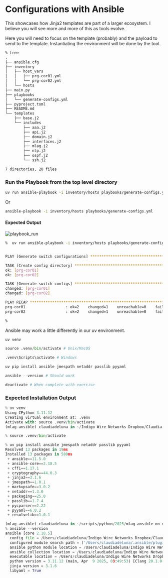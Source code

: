 # Configurations with Ansible

This showcases how Jinja2 templates are part of a larger ecosystem.  I believe you will see more and more of this as tools evolve.

Here you will need to focus on the template (probably) and the payload to send to the template.  Instantiating the environment will be done by the tool.

```bash
% tree
.
├── ansible.cfg
├── inventory
│   ├── host_vars
│   │   ├── prg-cor01.yml
│   │   └── prg-cor02.yml
│   └── hosts
├── main.py
├── playbooks
│   └── generate-configs.yml
├── pyproject.toml
├── README.md
└── templates
    ├── base.j2
    └── includes
        ├── aaa.j2
        ├── api.j2
        ├── domain.j2
        ├── interfaces.j2
        ├── mlag.j2
        ├── ntp.j2
        ├── ospf.j2
        └── ssh.j2

7 directories, 20 files
```

### Run the Playbook from the top level directory



```bash
uv run ansible-playbook -i inventory/hosts playbooks/generate-configs.yml
```

Or

```bash
ansible-playbook -i inventory/hosts playbooks/generate-configs.yml
```



#### Expected Output

![playbook_run](images/playbook_run.jpg)



```bash
%  uv run ansible-playbook -i inventory/hosts playbooks/generate-configs.yml


PLAY [Generate switch configurations] **********************************************************************************

TASK [Create config directory] *****************************************************************************************
ok: [prg-cor01]
ok: [prg-cor02]

TASK [Generate switch configs] *****************************************************************************************
changed: [prg-cor01]
changed: [prg-cor02]

PLAY RECAP *************************************************************************************************************
prg-cor01                  : ok=2    changed=1    unreachable=0    failed=0    skipped=0    rescued=0    ignored=0
prg-cor02                  : ok=2    changed=1    unreachable=0    failed=0    skipped=0    rescued=0    ignored=0

%
```





Ansible may work a little differently in our uv environment.

```python
uv venv

source .venv/bin/activate # Unix/MacOS

.venv\Scripts\activate # Windows

uv pip install ansible jmespath netaddr passlib pyyaml 

ansible --version # Should work

deactivate # When complete with exercise

```






### Expected Installation Output

```python
% uv venv
Using CPython 3.11.12
Creating virtual environment at: .venv
Activate with: source .venv/bin/activate
(mlag-ansible) claudiadeluna in ~/Indigo Wire Networks Dropbox/Claudia de Luna/scripts/python/2025/mlag-ansible on main

% source .venv/bin/activate

% uv pip install ansible jmespath netaddr passlib pyyaml
Resolved 13 packages in 19ms
Installed 13 packages in 580ms
 + ansible==11.5.0
 + ansible-core==2.18.5
 + cffi==1.17.1
 + cryptography==44.0.3
 + jinja2==3.1.6
 + jmespath==1.0.1
 + markupsafe==3.0.2
 + netaddr==1.3.0
 + packaging==25.0
 + passlib==1.7.4
 + pycparser==2.22
 + pyyaml==6.0.2
 + resolvelib==1.0.1

(mlag-ansible) claudiadeluna in ~/scripts/python/2025/mlag-ansible on main
% ansible --version
ansible [core 2.18.5]
  config file = /Users/claudiadeluna/Indigo Wire Networks Dropbox/Claudia de Luna/scripts/python/2025/mlag-ansible/ansible.cfg
  configured module search path = ['/Users/claudiadeluna/.ansible/plugins/modules', '/usr/share/ansible/plugins/modules']
  ansible python module location = /Users/claudiadeluna/Indigo Wire Networks Dropbox/Claudia de Luna/scripts/python/2025/mlag-ansible/.venv/lib/python3.11/site-packages/ansible
  ansible collection location = /Users/claudiadeluna/Indigo Wire Networks Dropbox/Claudia de Luna/scripts/python/2025/mlag-ansible/collections
  executable location = /Users/claudiadeluna/Indigo Wire Networks Dropbox/Claudia de Luna/scripts/python/2025/mlag-ansible/.venv/bin/ansible
  python version = 3.11.12 (main, Apr  9 2025, 03:49:53) [Clang 20.1.0 ] (/Users/claudiadeluna/Indigo Wire Networks Dropbox/Claudia de Luna/scripts/python/2025/mlag-ansible/.venv/bin/python3)
  jinja version = 3.1.6
  libyaml = True

```







